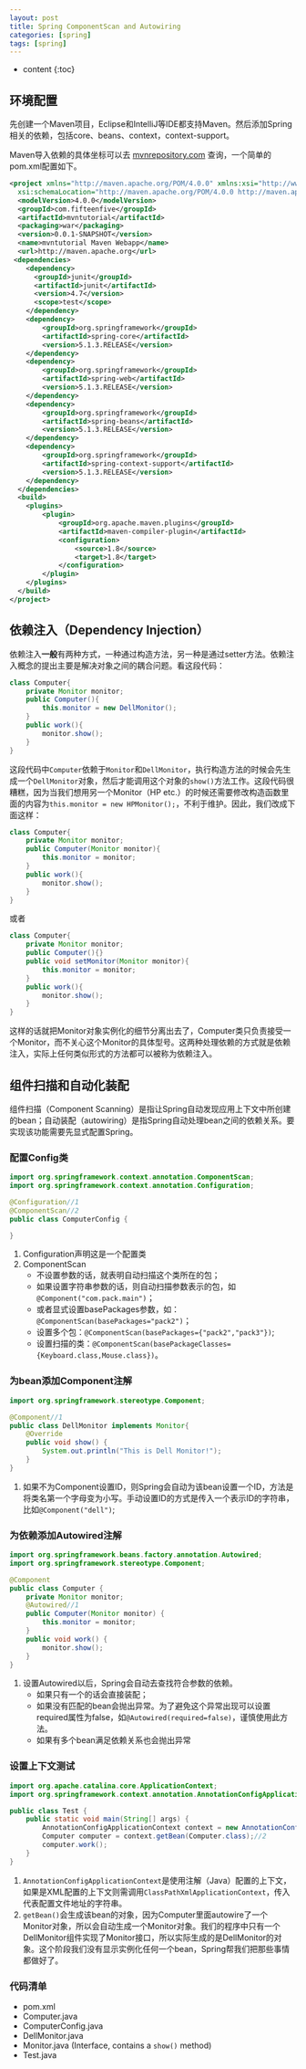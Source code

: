 ```yaml
---
layout: post
title: Spring ComponentScan and Autowiring
categories: [spring]
tags: [spring]
---
```


* content
{:toc}




## 环境配置

先创建一个Maven项目，Eclipse和IntelliJ等IDE都支持Maven。然后添加Spring相关的依赖，包括core、beans、context，context-support。

Maven导入依赖的具体坐标可以去 [mvnrepository.com](mvnrepository.com) 查询，一个简单的pom.xml配置如下。

```xml
<project xmlns="http://maven.apache.org/POM/4.0.0" xmlns:xsi="http://www.w3.org/2001/XMLSchema-instance"
  xsi:schemaLocation="http://maven.apache.org/POM/4.0.0 http://maven.apache.org/maven-v4_0_0.xsd">
  <modelVersion>4.0.0</modelVersion>
  <groupId>com.fifteenfive</groupId>
  <artifactId>mvntutorial</artifactId>
  <packaging>war</packaging>
  <version>0.0.1-SNAPSHOT</version>
  <name>mvntutorial Maven Webapp</name>
  <url>http://maven.apache.org</url>
 <dependencies>
    <dependency>
      <groupId>junit</groupId>
      <artifactId>junit</artifactId>
      <version>4.7</version>
      <scope>test</scope>
    </dependency>
	<dependency>
	    <groupId>org.springframework</groupId>
	    <artifactId>spring-core</artifactId>
        <version>5.1.3.RELEASE</version>
	</dependency>
	<dependency>
	    <groupId>org.springframework</groupId>
	    <artifactId>spring-web</artifactId>
	    <version>5.1.3.RELEASE</version>
	</dependency>
	<dependency>
	    <groupId>org.springframework</groupId>
	    <artifactId>spring-beans</artifactId>
	    <version>5.1.3.RELEASE</version>
	</dependency>
	<dependency>
	    <groupId>org.springframework</groupId>
	    <artifactId>spring-context-support</artifactId>
	    <version>5.1.3.RELEASE</version>
	</dependency>
  </dependencies>
  <build>
    <plugins>
    	<plugin>
    		<groupId>org.apache.maven.plugins</groupId>
    		<artifactId>maven-compiler-plugin</artifactId>
    		<configuration>
    			<source>1.8</source>
    			<target>1.8</target>
    		</configuration>
    	</plugin>
    </plugins>
  </build>
</project>

```



## 依赖注入（Dependency Injection）

依赖注入**一般**有两种方式，一种通过构造方法，另一种是通过setter方法。依赖注入概念的提出主要是解决对象之间的耦合问题。看这段代码：

```Java
class Computer{
    private Monitor monitor;
    public Computer(){
        this.monitor = new DellMonitor();
    }
    public work(){
        monitor.show();
    }
}
```



这段代码中`Computer`依赖于`Monitor`和`DellMonitor`，执行构造方法的时候会先生成一个`DellMonitor`对象，然后才能调用这个对象的`show()`方法工作。这段代码很糟糕，因为当我们想用另一个Monitor（HP etc.）的时候还需要修改构造函数里面的内容为`this.monitor = new HPMonitor();`，不利于维护。因此，我们改成下面这样：



```Java
class Computer{
    private Monitor monitor;
    public Computer(Monitor monitor){
        this.monitor = monitor;
    }
    public work(){
        monitor.show();
    }
}

```

或者

```Java
class Computer{
    private Monitor monitor;
    public Computer(){}
    public void setMonitor(Monitor monitor){
        this.monitor = monitor;
    }
    public work(){
        monitor.show();
    }
}
```

这样的话就把Monitor对象实例化的细节分离出去了，Computer类只负责接受一个Monitor，而不关心这个Monitor的具体型号。这两种处理依赖的方式就是依赖注入，实际上任何类似形式的方法都可以被称为依赖注入。



## 组件扫描和自动化装配

组件扫描（Component Scanning）是指让Spring自动发现应用上下文中所创建的bean；自动装配（autowiring）是指Spring自动处理bean之间的依赖关系。要实现该功能需要先显式配置Spring。

### 配置Config类

```java
import org.springframework.context.annotation.ComponentScan;
import org.springframework.context.annotation.Configuration;

@Configuration//1
@ComponentScan//2
public class ComputerConfig {

}
```

1. Configuration声明这是一个配置类
2. ComponentScan
   - 不设置参数的话，就表明自动扫描这个类所在的包；
   - 如果设置字符串参数的话，则自动扫描参数表示的包，如`@Component("com.pack.main")`；
   - 或者显式设置basePackages参数，如：`@ComponentScan(basePackages="pack2")`；
   - 设置多个包：`@ComponentScan(basePackages={"pack2","pack3"})`;
   - 设置扫描的类：`@ComponentScan(basePackageClasses={Keyboard.class,Mouse.class})`。

### 为bean添加Component注解

```java
import org.springframework.stereotype.Component;

@Component//1
public class DellMonitor implements Monitor{
	@Override
	public void show() {
		System.out.println("This is Dell Monitor!");
	}
}
```

1. 如果不为Component设置ID，则Spring会自动为该bean设置一个ID，方法是将类名第一个字母变为小写。手动设置ID的方式是传入一个表示ID的字符串，比如`@Component("dell")`;

### 为依赖添加Autowired注解

```java
import org.springframework.beans.factory.annotation.Autowired;
import org.springframework.stereotype.Component;

@Component
public class Computer {
	private Monitor monitor;
	@Autowired//1
	public Computer(Monitor monitor) {
		this.monitor = monitor;
	}
	public void work() {
		monitor.show();
	}
}
```

1. 设置Autowired以后，Spring会自动去查找符合参数的依赖。
   - 如果只有一个的话会直接装配；
   - 如果没有匹配的bean会抛出异常。为了避免这个异常出现可以设置required属性为false，如`@Autowired(required=false)`，谨慎使用此方法。
   - 如果有多个bean满足依赖关系也会抛出异常

### 设置上下文测试

```java
import org.apache.catalina.core.ApplicationContext;
import org.springframework.context.annotation.AnnotationConfigApplicationContext;

public class Test {
	public static void main(String[] args) {
		AnnotationConfigApplicationContext context = new AnnotationConfigApplicationContext(ComputerConfig.class);//1
		Computer computer = context.getBean(Computer.class);//2
		computer.work();
	}
}
```

1. `AnnotationConfigApplicationContext`是使用注解（Java）配置的上下文，如果是XML配置的上下文则需调用`ClassPathXmlApplicationContext`，传入代表配置文件地址的字符串。
2. `getBean()`会生成该bean的对象，因为Computer里面autowire了一个Monitor对象，所以会自动生成一个Monitor对象。我们的程序中只有一个DellMonitor组件实现了Monitor接口，所以实际生成的是DellMonitor的对象。这个阶段我们没有显示实例化任何一个bean，Spring帮我们把那些事情都做好了。

### 代码清单

- pom.xml
- Computer.java
- ComputerConfig.java
- DellMonitor.java
- Monitor.java (Interface, contains a `show()` method)
- Test.java